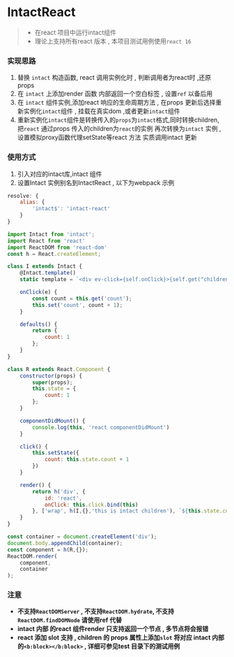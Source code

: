 # IntactReact
> - 在react 项目中运行intact组件
> - 理论上支持所有react 版本 , 本项目测试用例使用`react 16`

### 实现思路
1. 替换 `intact` 构造函数, react 调用实例化时 , 判断调用者为react时 ,还原props
2. 在 `intact` 上添加render 函数 内部返回一个空白标签 , 设置`ref` 以备后用
3. 在 `intact` 组件实例,添加react 响应的生命周期方法 , 在props 更新后选择重新实例化`intact`组件 , 挂载在真实dom ,或者更新`intact`组件
4. 重新实例化`intact`组件是转换传入的`props`为`intact`格式,同时转换children, 把`react` 通过props 传入的children为`react`的实例 再次转换为`intact` 实例 , 设置模拟proxy函数代理setState等react 方法 实质调用intact 更新


### 使用方式
1. 引入对应的intact库,intact 组件
2. 设置Intact 实例别名到IntactReact , 以下为webpack 示例
```js
resolve: {
    alias: {
        'intact$': 'intact-react'
    }
}
```
```js
import Intact from 'intact';
import React from 'react'
import ReactDOM from 'react-dom'
const h = React.createElement;

class I extends Intact {
    @Intact.template()
    static template = `<div ev-click={self.onClick}>{self.get("children")} child default content {self.get("count")}!</div>`

    onClick(e) {
        const count = this.get('count');
        this.set('count', count + 1);
    }

    defaults() {
        return {
            count: 1
        };
    }
}

class R extends React.Component {
    constructor(props) {
        super(props);
        this.state = {
            count: 1
        };
    }

    componentDidMount() {
        console.log(this, 'react componentDidMount')
    }

    click() {
        this.setState({
            count: this.state.count + 1
        })
    }

    render() {
        return h('div', {
            id: 'react',
            onClick: this.click.bind(this)
        }, ['wrap', h(I,{},'this is intact children'), `${this.state.count}`])
    }
}

const container = document.createElement('div');
document.body.appendChild(container);
const component = h(R,{});
ReactDOM.render(
    component,
    container
);
```


### 注意
- **不支持`ReactDOMServer` , 不支持`ReactDOM.hydrate`,  不支持`ReactDOM.findDOMNode` 请使用ref 代替**
- **intact 内部 的react 组件render 只支持返回一个节点 , 多节点将会报错**
- **react 添加 slot 支持 , children 的 props 属性上添加`slot` 将对应 intact 内部的`<b:block></b:block>` , 详细可参见test 目录下的测试用例**